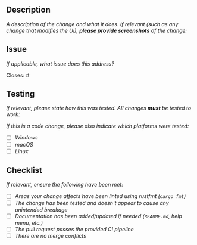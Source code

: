 ## Description

_A description of the change and what it does. If relevant (such as any change that modifies the UI), **please provide screenshots** of the change:_

## Issue

_If applicable, what issue does this address?_

Closes: #

## Testing

_If relevant, please state how this was tested. All changes **must** be tested to work:_

_If this is a code change, please also indicate which platforms were tested:_

- [ ] _Windows_
- [ ] _macOS_
- [ ] _Linux_

## Checklist

_If relevant, ensure the following have been met:_

- [ ] _Areas your change affects have been linted using rustfmt (`cargo fmt`)_
- [ ] _The change has been tested and doesn't appear to cause any unintended breakage_
- [ ] _Documentation has been added/updated if needed (`README.md`, help menu, etc.)_
- [ ] _The pull request passes the provided CI pipeline_
- [ ] _There are no merge conflicts_
